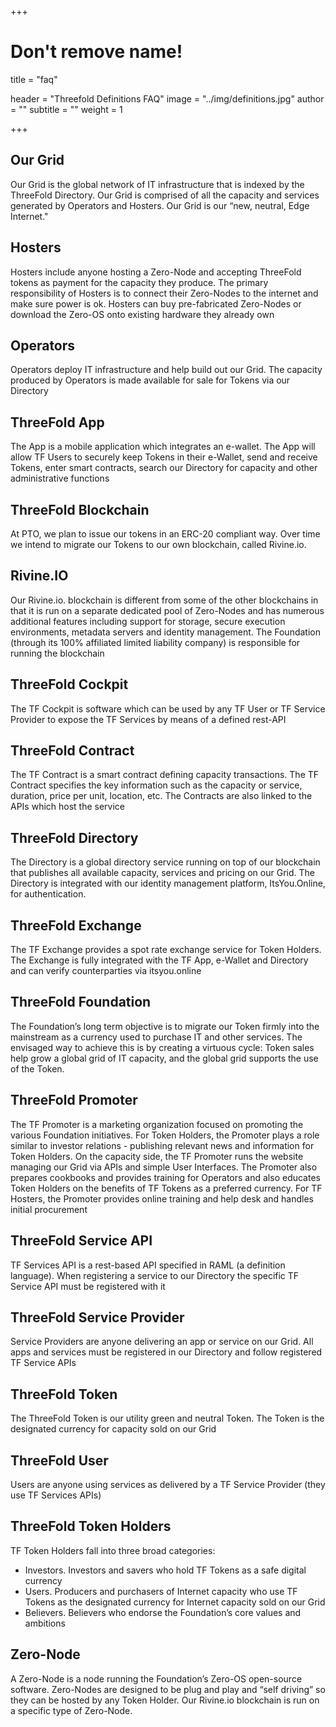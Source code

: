 +++
# Don't remove name!
title = "faq"

header = "Threefold Definitions FAQ"
image = "../img/definitions.jpg"
author = ""
subtitle = ""
weight = 1

+++


## Our Grid

Our Grid is the global network of IT infrastructure that is indexed by the ThreeFold Directory.  Our Grid is comprised of all the capacity and services generated by Operators and Hosters.  Our Grid is our “new, neutral, Edge Internet."

<h2>Hosters</h2>
<!-- please right this header title inside h2 tags because it overwrite with some ids -->


Hosters include anyone hosting a Zero-Node and accepting ThreeFold tokens as payment for the capacity they produce.  The primary responsibility of Hosters is to connect their Zero-Nodes to the internet and make sure power is ok.  Hosters can buy pre-fabricated Zero-Nodes or download the Zero-OS onto existing hardware they already own

<h2>Operators</h2>
<!-- please right this header title inside h2 tags because it overwrite with some ids -->
Operators deploy IT infrastructure and help build out our Grid.  The capacity produced by Operators is made available for sale for Tokens via our Directory

## ThreeFold App

The App is a mobile application which integrates an e-wallet.  The App will allow TF Users to securely keep Tokens in their e-Wallet, send and receive Tokens, enter smart contracts, search our Directory for capacity and other administrative functions

## ThreeFold Blockchain

At PTO, we plan to issue our tokens in an ERC-20 compliant way. Over time we intend to migrate our Tokens to our own blockchain, called Rivine.io.

## Rivine.IO

Our Rivine.io. blockchain is different from some of the other blockchains in that it is run on a separate dedicated pool of Zero-Nodes and has numerous additional features including support for storage, secure execution environments, metadata servers and identity management.  The Foundation (through its 100% affiliated limited liability company) is responsible for running the blockchain

## ThreeFold Cockpit

The TF Cockpit is software which can be used by any TF User or TF Service Provider to expose the TF Services by means of a defined rest-API

## ThreeFold Contract

The TF Contract is a smart contract defining capacity transactions.  The TF Contract specifies the key information such as the capacity or service, duration, price per unit, location, etc.  The Contracts are also linked to the APIs which host the service

## ThreeFold Directory

The Directory is a global directory service running on top of our blockchain that publishes all available capacity, services and pricing on our Grid.  The Directory is integrated with our identity management platform, ItsYou.Online, for authentication.

## ThreeFold Exchange

The TF Exchange provides a spot rate exchange service for Token Holders.  The Exchange is fully integrated with the TF App, e-Wallet and Directory and can verify counterparties via itsyou.online

## ThreeFold Foundation

The Foundation’s long term objective is to migrate our Token firmly into the mainstream as a currency used to purchase IT and other services. The envisaged way to achieve this is by creating a virtuous cycle: Token sales help grow a global grid of IT capacity, and the global grid supports the use of the Token.
 

## ThreeFold Promoter

The TF Promoter is a marketing organization focused on promoting the various Foundation initiatives.  For Token Holders, the Promoter plays a role similar to investor relations - publishing relevant news and information for Token Holders.  On the capacity side, the TF Promoter runs the website managing our Grid via APIs and simple User Interfaces.  The Promoter also prepares cookbooks and provides training for Operators and also educates Token Holders on the benefits of TF Tokens as a preferred currency.  For TF Hosters, the Promoter provides online training and help desk and handles initial procurement

## ThreeFold Service API

TF Services API is a rest-based API specified in RAML (a definition language).  When registering a service to our Directory the specific TF Service API must be registered with it

## ThreeFold Service Provider

Service Providers are anyone delivering an app or service on our Grid.  All apps and services must be registered in our Directory and follow registered TF Service APIs

##  ThreeFold Token

The ThreeFold Token is our utility green and neutral Token.  The Token is the designated currency for capacity sold on our Grid

## ThreeFold User

Users are anyone using services as delivered by a TF Service Provider (they use TF Services APIs)

## ThreeFold Token Holders



TF Token Holders fall into three broad categories:
- Investors.  Investors and savers who hold TF Tokens as a safe digital currency
- Users.  Producers and purchasers of Internet capacity who use TF Tokens as the designated currency for Internet capacity sold on our Grid
- Believers.  Believers who endorse the Foundation’s core values and ambitions

## Zero-Node

A Zero-Node is a node running the Foundation’s Zero-OS open-source software.  Zero-Nodes are designed to be plug and play and “self driving” so they can be hosted by any Token Holder.  Our Rivine.io blockchain is run on a specific type of Zero-Node.
